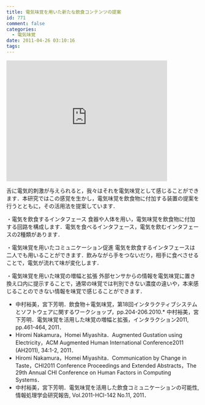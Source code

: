 ```yaml
---
title: 電気味覚を用いた新たな飲食コンテンツの提案
id: 771
comment: false
categories:
  - 電気味覚
date: 2011-04-26 03:10:16
tags:
---
```



<iframe width="420" height="315" src="https://www.youtube.com/embed/jPQvQVi3vdE" frameborder="0" allowfullscreen></iframe>

<!--more-->

舌に電気的刺激が与えられると，我々はそれを電気味覚として感じることができます．本研究ではこの感覚を生かし，電気味覚を飲食物に付加する装置の提案を行うとともに，その活用法を提案しています．

・電気を飲食するインタフェース
食器や人体を用い，電気味覚を飲食物に付加する回路を構成します．電気を食べるインタフェース，電気を飲むインタフェースの2種類があります．

・電気味覚を用いたコミュニケーション促進
電気を飲食するインタフェースは二人でも用いることができます．飲みながら手をつないだり，相手に食べさせることで，電気が流れて味が変化します．

・電気味覚を用いた味覚の増幅と拡張
外部センサからの情報を電気味覚に置き換え口内に提示することで，通常の味覚では判別できない濃度の違いや，本来感じることのできない情報を味覚で感じることができます．

*   中村裕美，宮下芳明．飲食物＋電気味覚，第18回インタラクティブシステムとソフトウェアに関するワークショップ，pp.204-206.2010\.*   中村裕美，宮下芳明．電気味覚を活用した味覚の増幅と拡張，インタラクション2011, pp.461-464, 2011．
*   Hiromi Nakamura，Homei Miyashita．Augmented Gustation using Electricity，ACM Augmented Human International Conference2011 (AH2011), 34:1-2, 2011．
*   Hiromi Nakamura，Homei Miyashita．Communication by Change in Taste，CHI2011 Conference Proceedings and Extended Abstracts，The 29th Annual CHI Conference on Human Factors in Computing Systems．
*   中村裕美，宮下芳明．電気味覚を活用した飲食コミュニケーションの可能性, 情報処理学会研究報告, Vol.2011-HCI-142 No.11, 2011．

